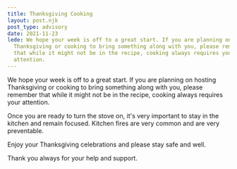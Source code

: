 ```yaml
---
title: Thanksgiving Cooking
layout: post.njk
post_type: advisory
date: 2021-11-23
lede: We hope your week is off to a great start. If you are planning on hosting
  Thanksgiving or cooking to bring something along with you, please remember
  that while it might not be in the recipe, cooking always requires your
  attention.
---
```

We hope your week is off to a great start. If you are planning on hosting Thanksgiving or cooking to bring something along with you, please remember that while it might not be in the recipe, cooking always requires your attention.

Once you are ready to turn the stove on, it's very important to stay in the kitchen and remain focused. Kitchen fires are very common and are very preventable.

Enjoy your Thanksgiving celebrations and please stay safe and well.

Thank you always for your help and support.